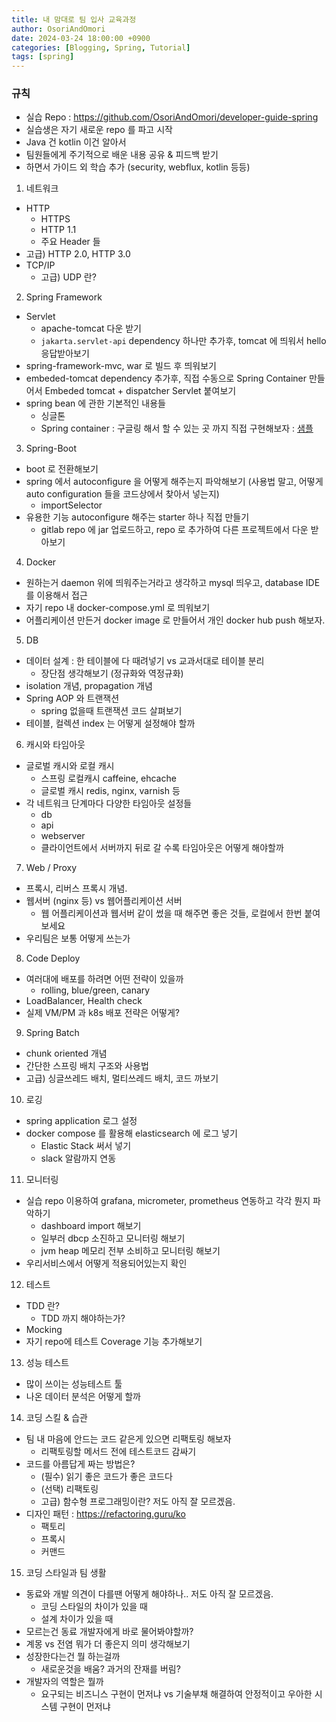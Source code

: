 ```yaml
---
title: 내 맘대로 팀 입사 교육과정
author: OsoriAndOmori
date: 2024-03-24 18:00:00 +0900
categories: [Blogging, Spring, Tutorial]
tags: [spring]
---
```


### 규칙
- 실습 Repo : https://github.com/OsoriAndOmori/developer-guide-spring
- 실습생은 자기 새로운 repo 를 파고 시작
- Java 건 kotlin 이건 알아서
- 팀원들에게 주기적으로 배운 내용 공유 & 피드백 받기
- 하면서 가이드 외 학습 추가 (security, webflux, kotlin 등등)

1. 네트워크
- HTTP
  - HTTPS
  - HTTP 1.1
  - 주요 Header 들
- 고급) HTTP 2.0, HTTP 3.0
- TCP/IP
  - 고급) UDP 란?

2. Spring Framework
- Servlet
  - apache-tomcat 다운 받기
  - `jakarta.servlet-api` dependency 하나만 추가후, tomcat 에 띄워서 hello 응답받아보기
- spring-framework-mvc, war 로 빌드 후 띄워보기
- embeded-tomcat dependency 추가후, 직접 수동으로 Spring Container 만들어서 Embeded tomcat + dispatcher Servlet 붙여보기
- spring bean 에 관한 기본적인 내용들
  - 싱글톤
  - Spring container : 구글링 해서 할 수 있는 곳 까지 직접 구현해보자 : [샘플](https://github.com/OsoriAndOmori/playground-spring/commits/main/)

3. Spring-Boot
- boot 로 전환해보기
- spring 에서 autoconfigure 을 어떻게 해주는지 파악해보기 (사용법 말고, 어떻게 auto configuration 들을 코드상에서 찾아서 넣는지)
  - importSelector
- 유용한 기능 autoconfigure 해주는 starter 하나 직접 만들기
  - gitlab repo 에 jar 업로드하고, repo 로 추가하여 다른 프로젝트에서 다운 받아보기

4. Docker
- 원하는거 daemon 위에 띄워주는거라고 생각하고 mysql 띄우고, database IDE 를 이용해서 접근
- 자기 repo 내 docker-compose.yml 로 띄워보기
- 어플리케이션 만든거 docker image 로 만들어서 개인 docker hub push 해보자.

5. DB
- 데이터 설계 : 한 테이블에 다 때려넣기 vs 교과서대로 테이블 분리
  - 장단점 생각해보기 (정규화와 역정규화)
- isolation 개념, propagation 개념
- Spring AOP 와 트랜잭션
  - spring 없을때 트랜잭션 코드 살펴보기
- 테이블, 컬렉션 index 는 어떻게 설정해야 할까

6. 캐시와 타임아웃
- 글로벌 캐시와 로컬 캐시
  - 스프링 로컬캐시 caffeine, ehcache
  - 글로벌 캐시 redis, nginx, varnish 등
- 각 네트워크 단계마다 다양한 타임아웃 설정들
  - db
  - api
  - webserver
  - 클라이언트에서 서버까지 뒤로 갈 수록 타임아웃은 어떻게 해야할까

7. Web / Proxy
- 프록시, 리버스 프록시 개념.
- 웹서버 (nginx 등) vs 웹어플리케이션 서버
  - 웹 어플리케이션과 웹서버 같이 썼을 때 해주면 좋은 것들, 로컬에서 한번 붙여보세요
- 우리팀은 보통 어떻게 쓰는가

8. Code Deploy
- 여러대에 배포를 하려면 어떤 전략이 있을까
  - rolling, blue/green, canary
- LoadBalancer, Health check
- 실제 VM/PM 과 k8s 배포 전략은 어떻게?

9. Spring Batch
- chunk oriented 개념
- 간단한 스프링 배치 구조와 사용법
- 고급) 싱글쓰레드 배치, 멀티쓰레드 배치, 코드 까보기

10. 로깅
- spring application 로그 설정
- docker compose 를 활용해 elasticsearch 에 로그 넣기
  - Elastic Stack 써서 넣기
  - slack 알람까지 연동

11. 모니터링
- 실습 repo 이용하여 grafana, micrometer, prometheus 연동하고 각각 뭔지 파악하기
  - dashboard import 해보기
  - 일부러 dbcp 소진하고 모니터링 해보기
  - jvm heap 메모리 전부 소비하고 모니터링 해보기
- 우리서비스에서 어떻게 적용되어있는지 확인

12. 테스트
- TDD 란?
  - TDD 까지 해야하는가?
- Mocking
- 자기 repo에 테스트 Coverage 기능 추가해보기

13. 성능 테스트
- 많이 쓰이는 성능테스트 툴
- 나온 데이터 분석은 어떻게 할까

14. 코딩 스킬 & 습관
- 팀 내 마음에 안드는 코드 같은게 있으면 리팩토링 해보자
  - 리팩토링할 메서드 전에 테스트코드 감싸기
- 코드를 아름답게 짜는 방법은?
  - (필수) 읽기 좋은 코드가 좋은 코드다
  - (선택) 리팩토링
  - 고급) 함수형 프로그래밍이란? 저도 아직 잘 모르겠음.
- 디자인 패턴 : https://refactoring.guru/ko
  - 팩토리
  - 프록시
  - 커맨드

15. 코딩 스타일과 팀 생활
- 동료와 개발 의견이 다를땐 어떻게 해야하나.. 저도 아직 잘 모르겠음.
  - 코딩 스타일의 차이가 있을 때
  - 설계 차이가 있을 때
- 모르는건 동료 개발자에게 바로 물어봐야할까?
- 계몽 vs 전염 뭐가 더 좋은지 의미 생각해보기
- 성장한다는건 뭘 하는걸까
  - 새로운것을 배움? 과거의 잔재를 버림?
- 개발자의 역할은 뭘까
  - 요구되는 비즈니스 구현이 먼저냐 vs 기술부채 해결하여 안정적이고 우아한 시스템 구현이 먼저냐
